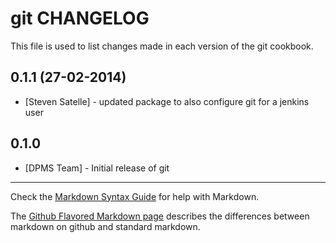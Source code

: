 git CHANGELOG
=============

This file is used to list changes made in each version of the git cookbook.

0.1.1 (27-02-2014)
-----
- [Steven Satelle] - updated package to also configure git for a jenkins user

0.1.0
-----
- [DPMS Team] - Initial release of git

- - -
Check the [Markdown Syntax Guide](http://daringfireball.net/projects/markdown/syntax) for help with Markdown.

The [Github Flavored Markdown page](http://github.github.com/github-flavored-markdown/) describes the differences between markdown on github and standard markdown.
